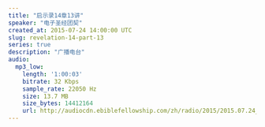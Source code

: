 ```yaml
---
title: "启示录14章13讲"
speaker: "电子圣经团契"
created_at: 2015-07-24 14:00:00 UTC
slug: revelation-14-part-13
series: true
description: "广播电台"
audio:
  mp3_low:
    length: '1:00:03'
    bitrate: 32 Kbps
    sample_rate: 22050 Hz
    size: 13.7 MB
    size_bytes: 14412164
    url: http://audiocdn.ebiblefellowship.com/zh/radio/2015/2015.07.24_EBF_-_Revelation_14_Part_13.mp3
---
```


